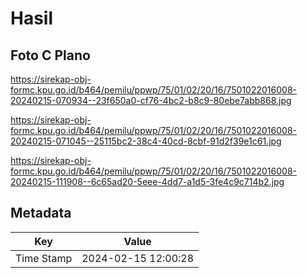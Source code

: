 # Hasil

## Foto C Plano

https://sirekap-obj-formc.kpu.go.id/b464/pemilu/ppwp/75/01/02/20/16/7501022016008-20240215-070934--23f650a0-cf76-4bc2-b8c9-80ebe7abb868.jpg

https://sirekap-obj-formc.kpu.go.id/b464/pemilu/ppwp/75/01/02/20/16/7501022016008-20240215-071045--25115bc2-38c4-40cd-8cbf-91d2f39e1c61.jpg

https://sirekap-obj-formc.kpu.go.id/b464/pemilu/ppwp/75/01/02/20/16/7501022016008-20240215-111908--6c65ad20-5eee-4dd7-a1d5-3fe4c9c714b2.jpg


## Metadata

| Key        | Value               |
| ---------- | ------------------- |
| Time Stamp | 2024-02-15 12:00:28 |



